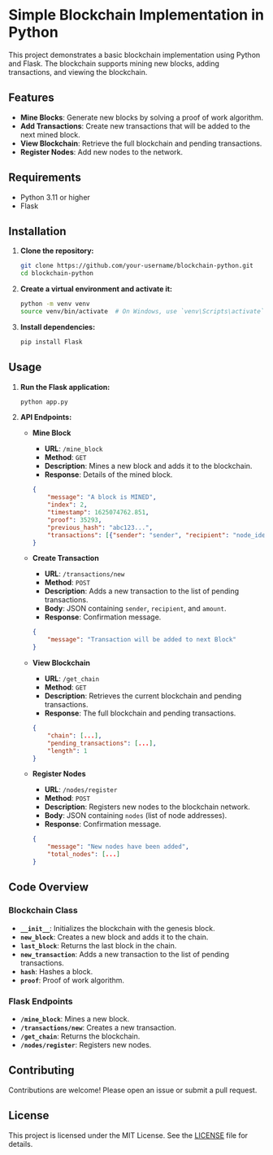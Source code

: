 # Simple Blockchain Implementation in Python

This project demonstrates a basic blockchain implementation using Python and Flask. The blockchain supports mining new blocks, adding transactions, and viewing the blockchain.

## Features

- **Mine Blocks**: Generate new blocks by solving a proof of work algorithm.
- **Add Transactions**: Create new transactions that will be added to the next mined block.
- **View Blockchain**: Retrieve the full blockchain and pending transactions.
- **Register Nodes**: Add new nodes to the network.

## Requirements

- Python 3.11 or higher
- Flask

## Installation

1. **Clone the repository:**
    ```bash
    git clone https://github.com/your-username/blockchain-python.git
    cd blockchain-python
    ```

2. **Create a virtual environment and activate it:**
    ```bash
    python -m venv venv
    source venv/bin/activate  # On Windows, use `venv\Scripts\activate`
    ```

3. **Install dependencies:**
    ```bash
    pip install Flask
    ```

## Usage

1. **Run the Flask application:**
    ```bash
    python app.py
    ```

2. **API Endpoints:**

    - **Mine Block**
        - **URL**: `/mine_block`
        - **Method**: `GET`
        - **Description**: Mines a new block and adds it to the blockchain.
        - **Response**: Details of the mined block.
        
        ```json
        {
            "message": "A block is MINED",
            "index": 2,
            "timestamp": 1625074762.851,
            "proof": 35293,
            "previous_hash": "abc123...",
            "transactions": [{"sender": "sender", "recipient": "node_identifier", "amount": "10BTC"}]
        }
        ```

    - **Create Transaction**
        - **URL**: `/transactions/new`
        - **Method**: `POST`
        - **Description**: Adds a new transaction to the list of pending transactions.
        - **Body**: JSON containing `sender`, `recipient`, and `amount`.
        - **Response**: Confirmation message.
        
        ```json
        {
            "message": "Transaction will be added to next Block"
        }
        ```

    - **View Blockchain**
        - **URL**: `/get_chain`
        - **Method**: `GET`
        - **Description**: Retrieves the current blockchain and pending transactions.
        - **Response**: The full blockchain and pending transactions.
        
        ```json
        {
            "chain": [...],
            "pending_transactions": [...],
            "length": 1
        }
        ```

    - **Register Nodes**
        - **URL**: `/nodes/register`
        - **Method**: `POST`
        - **Description**: Registers new nodes to the blockchain network.
        - **Body**: JSON containing `nodes` (list of node addresses).
        - **Response**: Confirmation message.
        
        ```json
        {
            "message": "New nodes have been added",
            "total_nodes": [...]
        }
        ```

## Code Overview

### Blockchain Class

- **`__init__`**: Initializes the blockchain with the genesis block.
- **`new_block`**: Creates a new block and adds it to the chain.
- **`last_block`**: Returns the last block in the chain.
- **`new_transaction`**: Adds a new transaction to the list of pending transactions.
- **`hash`**: Hashes a block.
- **`proof`**: Proof of work algorithm.

### Flask Endpoints

- **`/mine_block`**: Mines a new block.
- **`/transactions/new`**: Creates a new transaction.
- **`/get_chain`**: Returns the blockchain.
- **`/nodes/register`**: Registers new nodes.

## Contributing

Contributions are welcome! Please open an issue or submit a pull request.

## License

This project is licensed under the MIT License. See the [LICENSE](LICENSE) file for details.
